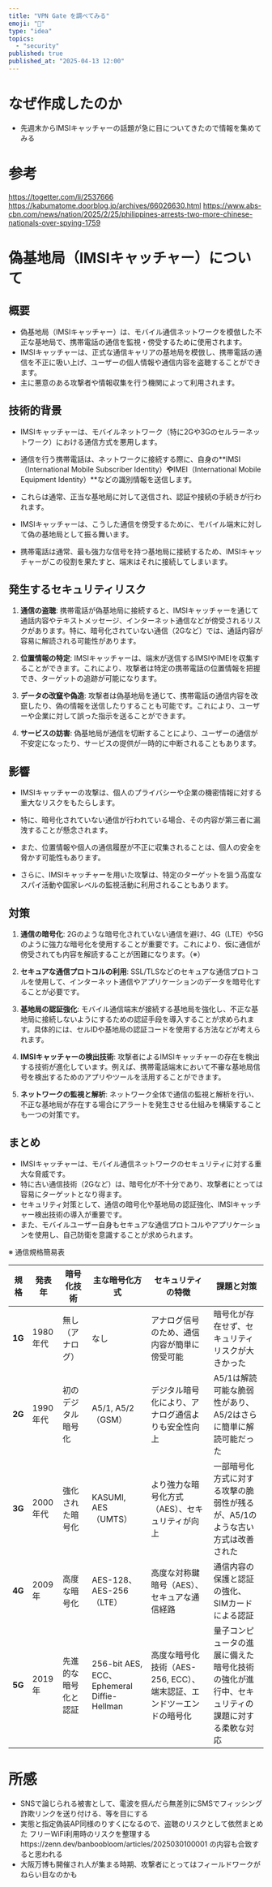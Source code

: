 ```yaml
---
title: "VPN Gate を調べてみる"
emoji: "🦆"
type: "idea"
topics:
  - "security"
published: true
published_at: "2025-04-13 12:00"
---
```


# なぜ作成したのか

- 先週末からIMSIキャッチャーの話題が急に目についてきたので情報を集めてみる

# 参考
https://togetter.com/li/2537666
https://kabumatome.doorblog.jp/archives/66026630.html
https://www.abs-cbn.com/news/nation/2025/2/25/philippines-arrests-two-more-chinese-nationals-over-spying-1759


# 偽基地局（IMSIキャッチャー）について

## 概要

- 偽基地局（IMSIキャッチャー）は、モバイル通信ネットワークを模倣した不正な基地局で、携帯電話の通信を監視・傍受するために使用されます。
- IMSIキャッチャーは、正式な通信キャリアの基地局を模倣し、携帯電話の通信を不正に吸い上げ、ユーザーの個人情報や通信内容を盗聴することができます。
- 主に悪意のある攻撃者や情報収集を行う機関によって利用されます。

## 技術的背景

- IMSIキャッチャーは、モバイルネットワーク（特に2Gや3Gのセルラーネットワーク）における通信方式を悪用します。
- 通信を行う携帯電話は、ネットワークに接続する際に、自身の**IMSI（International Mobile Subscriber Identity）**や**IMEI（International Mobile Equipment Identity）**などの識別情報を送信します。
- これらは通常、正当な基地局に対して送信され、認証や接続の手続きが行われます。

- IMSIキャッチャーは、こうした通信を傍受するために、モバイル端末に対して偽の基地局として振る舞います。
- 携帯電話は通常、最も強力な信号を持つ基地局に接続するため、IMSIキャッチャーがこの役割を果たすと、端末はそれに接続してしまいます。

## 発生するセキュリティリスク

1. **通信の盗聴**: 携帯電話が偽基地局に接続すると、IMSIキャッチャーを通じて通話内容やテキストメッセージ、インターネット通信などが傍受されるリスクがあります。特に、暗号化されていない通信（2Gなど）では、通話内容が容易に解読される可能性があります。
   
2. **位置情報の特定**: IMSIキャッチャーは、端末が送信するIMSIやIMEIを収集することができます。これにより、攻撃者は特定の携帯電話の位置情報を把握でき、ターゲットの追跡が可能になります。

3. **データの改竄や偽造**: 攻撃者は偽基地局を通じて、携帯電話の通信内容を改竄したり、偽の情報を送信したりすることも可能です。これにより、ユーザーや企業に対して誤った指示を送ることができます。

4. **サービスの妨害**: 偽基地局が通信を切断することにより、ユーザーの通信が不安定になったり、サービスの提供が一時的に中断されることもあります。

## 影響

- IMSIキャッチャーの攻撃は、個人のプライバシーや企業の機密情報に対する重大なリスクをもたらします。
- 特に、暗号化されていない通信が行われている場合、その内容が第三者に漏洩することが懸念されます。
- また、位置情報や個人の通信履歴が不正に収集されることは、個人の安全を脅かす可能性もあります。

- さらに、IMSIキャッチャーを用いた攻撃は、特定のターゲットを狙う高度なスパイ活動や国家レベルの監視活動に利用されることもあります。

## 対策

1. **通信の暗号化**: 2Gのような暗号化されていない通信を避け、4G（LTE）や5Gのように強力な暗号化を使用することが重要です。これにより、仮に通信が傍受されても内容を解読することが困難になります。（※）

2. **セキュアな通信プロトコルの利用**: SSL/TLSなどのセキュアな通信プロトコルを使用して、インターネット通信やアプリケーションのデータを暗号化することが必要です。

3. **基地局の認証強化**: モバイル通信端末が接続する基地局を強化し、不正な基地局に接続しないようにするための認証手段を導入することが求められます。具体的には、セルIDや基地局の認証コードを使用する方法などが考えられます。

4. **IMSIキャッチャーの検出技術**: 攻撃者によるIMSIキャッチャーの存在を検出する技術が進化しています。例えば、携帯電話端末において不審な基地局信号を検出するためのアプリやツールを活用することができます。

5. **ネットワークの監視と解析**: ネットワーク全体で通信の監視と解析を行い、不正な基地局が存在する場合にアラートを発生させる仕組みを構築することも一つの対策です。

## まとめ

- IMSIキャッチャーは、モバイル通信ネットワークのセキュリティに対する重大な脅威です。
- 特に古い通信技術（2Gなど）は、暗号化が不十分であり、攻撃者にとっては容易にターゲットとなり得ます。
- セキュリティ対策として、通信の暗号化や基地局の認証強化、IMSIキャッチャー検出技術の導入が重要です。
- また、モバイルユーザー自身もセキュアな通信プロトコルやアプリケーションを使用し、自己防衛を意識することが求められます。

※ 通信規格簡易表

| 規格 | 発表年 | 暗号化技術 | 主な暗号化方式 | セキュリティの特徴 | 課題と対策 |
|------|--------|-------------|----------------|--------------------|------------|
| **1G** | 1980年代 | 無し（アナログ） | なし | アナログ信号のため、通信内容が簡単に傍受可能 | 暗号化が存在せず、セキュリティリスクが大きかった |
| **2G** | 1990年代 | 初のデジタル暗号化 | A5/1, A5/2（GSM） | デジタル暗号化により、アナログ通信よりも安全性向上 | A5/1は解読可能な脆弱性があり、A5/2はさらに簡単に解読可能だった |
| **3G** | 2000年代 | 強化された暗号化 | KASUMI, AES（UMTS） | より強力な暗号化方式（AES）、セキュリティが向上 | 一部暗号化方式に対する攻撃の脆弱性が残るが、A5/1のような古い方式は改善された |
| **4G** | 2009年 | 高度な暗号化 | AES-128、AES-256（LTE） | 高度な対称鍵暗号（AES）、セキュアな通信経路 | 通信内容の保護と認証の強化、SIMカードによる認証 |
| **5G** | 2019年 | 先進的な暗号化と認証 | 256-bit AES, ECC、Ephemeral Diffie-Hellman | 高度な暗号化技術（AES-256, ECC）、端末認証、エンドツーエンドの暗号化 | 量子コンピュータの進展に備えた暗号化技術の強化が進行中、セキュリティの課題に対する柔軟な対応 |

# 所感
- SNSで論じられる被害として、電波を掴んだら無差別にSMSでフィッシング詐欺リンクを送り付ける、等を目にする
- 実態と指定偽装AP同様のりすくになるので、盗聴のリスクとして依然まとめた フリーWiFi利用時のリスクを整理するhttps://zenn.dev/banboobloom/articles/2025030100001 の内容も合致すると思われる
- 大阪万博も開催され人が集まる時期、攻撃者にとってはフィールドワークがねらい目なのかも